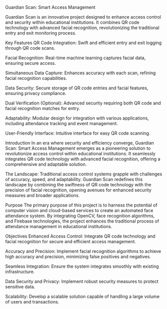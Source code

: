 Guardian Scan: Smart Access Management

Guardian Scan is an innovative project designed to enhance access control and security within educational institutions. It combines QR code technology with advanced facial recognition, revolutionizing the traditional entry and exit monitoring process.

Key Features
QR Code Integration: Swift and efficient entry and exit logging through QR code scans.

Facial Recognition: Real-time machine learning captures facial data, ensuring secure access.

Simultaneous Data Capture: Enhances accuracy with each scan, refining facial recognition capabilities.

Data Security: Secure storage of QR code entries and facial features, ensuring privacy compliance.

Dual Verification (Optional): Advanced security requiring both QR code and facial recognition matches for entry.

Adaptability: Modular design for integration with various applications, including attendance tracking and event management.

User-Friendly Interface: Intuitive interface for easy QR code scanning.

Introduction
In an era where security and efficiency converge, Guardian Scan: Smart Access Management emerges as a pioneering solution to revolutionize access control within educational institutions. It seamlessly integrates QR code technology with advanced facial recognition, offering a comprehensive and adaptable solution.

The Landscape: Traditional access control systems grapple with challenges of accuracy, speed, and adaptability. Guardian Scan redefines this landscape by combining the swiftness of QR code technology with the precision of facial recognition, opening avenues for enhanced security measures and broader applications.

Purpose
The primary purpose of this project is to harness the potential of computer vision and cloud-based services to create an automated face attendance system. By integrating OpenCV, face recognition algorithms, and Firebase technologies, the project enhances the traditional process of attendance management in educational institutions.

Objectives
Enhanced Access Control: Integrate QR code technology and facial recognition for secure and efficient access management.

Accuracy and Precision: Implement facial recognition algorithms to achieve high accuracy and precision, minimizing false positives and negatives.

Seamless Integration: Ensure the system integrates smoothly with existing infrastructure.

Data Security and Privacy: Implement robust security measures to protect sensitive data.

Scalability: Develop a scalable solution capable of handling a large volume of users and transactions.

